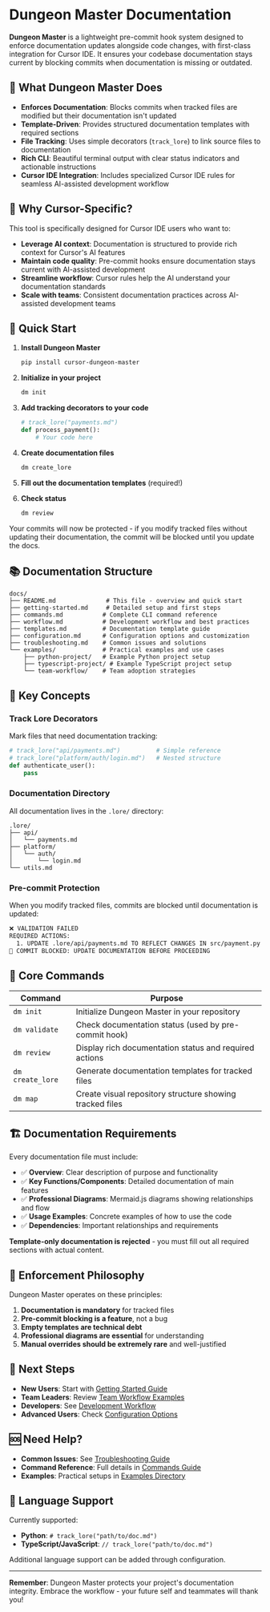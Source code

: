 # Dungeon Master Documentation

**Dungeon Master** is a lightweight pre-commit hook system designed to enforce documentation updates alongside code changes, with first-class integration for Cursor IDE. It ensures your codebase documentation stays current by blocking commits when documentation is missing or outdated.

## 🎯 What Dungeon Master Does

- **Enforces Documentation**: Blocks commits when tracked files are modified but their documentation isn't updated
- **Template-Driven**: Provides structured documentation templates with required sections
- **File Tracking**: Uses simple decorators (`track_lore`) to link source files to documentation
- **Rich CLI**: Beautiful terminal output with clear status indicators and actionable instructions
- **Cursor IDE Integration**: Includes specialized Cursor IDE rules for seamless AI-assisted development workflow

## 🎯 Why Cursor-Specific?

This tool is specifically designed for Cursor IDE users who want to:

- **Leverage AI context**: Documentation is structured to provide rich context for Cursor's AI features
- **Maintain code quality**: Pre-commit hooks ensure documentation stays current with AI-assisted development
- **Streamline workflow**: Cursor rules help the AI understand your documentation standards
- **Scale with teams**: Consistent documentation practices across AI-assisted development teams

## 🚀 Quick Start

1. **Install Dungeon Master**

   ```bash
   pip install cursor-dungeon-master
   ```

2. **Initialize in your project**

   ```bash
   dm init
   ```

3. **Add tracking decorators to your code**

   ```python
   # track_lore("payments.md")
   def process_payment():
       # Your code here
   ```

4. **Create documentation files**

   ```bash
   dm create_lore
   ```

5. **Fill out the documentation templates** (required!)

6. **Check status**
   ```bash
   dm review
   ```

Your commits will now be protected - if you modify tracked files without updating their documentation, the commit will be blocked until you update the docs.

## 📚 Documentation Structure

```
docs/
├── README.md              # This file - overview and quick start
├── getting-started.md     # Detailed setup and first steps
├── commands.md           # Complete CLI command reference
├── workflow.md           # Development workflow and best practices
├── templates.md          # Documentation template guide
├── configuration.md      # Configuration options and customization
├── troubleshooting.md    # Common issues and solutions
└── examples/             # Practical examples and use cases
    ├── python-project/   # Example Python project setup
    ├── typescript-project/ # Example TypeScript project setup
    └── team-workflow/    # Team adoption strategies
```

## 🔗 Key Concepts

### Track Lore Decorators

Mark files that need documentation tracking:

```python
# track_lore("api/payments.md")          # Simple reference
# track_lore("platform/auth/login.md")   # Nested structure
def authenticate_user():
    pass
```

### Documentation Directory

All documentation lives in the `.lore/` directory:

```
.lore/
├── api/
│   └── payments.md
├── platform/
│   └── auth/
│       └── login.md
└── utils.md
```

### Pre-commit Protection

When you modify tracked files, commits are blocked until documentation is updated:

```bash
❌ VALIDATION FAILED
REQUIRED ACTIONS:
  1. UPDATE .lore/api/payments.md TO REFLECT CHANGES IN src/payment.py
🛑 COMMIT BLOCKED: UPDATE DOCUMENTATION BEFORE PROCEEDING
```

## 🎯 Core Commands

| Command          | Purpose                                                  |
| ---------------- | -------------------------------------------------------- |
| `dm init`        | Initialize Dungeon Master in your repository             |
| `dm validate`    | Check documentation status (used by pre-commit hook)     |
| `dm review`      | Display rich documentation status and required actions   |
| `dm create_lore` | Generate documentation templates for tracked files       |
| `dm map`         | Create visual repository structure showing tracked files |

## 🏗️ Documentation Requirements

Every documentation file must include:

- ✅ **Overview**: Clear description of purpose and functionality
- ✅ **Key Functions/Components**: Detailed documentation of main features
- ✅ **Professional Diagrams**: Mermaid.js diagrams showing relationships and flow
- ✅ **Usage Examples**: Concrete examples of how to use the code
- ✅ **Dependencies**: Important relationships and requirements

**Template-only documentation is rejected** - you must fill out all required sections with actual content.

## 🚨 Enforcement Philosophy

Dungeon Master operates on these principles:

1. **Documentation is mandatory** for tracked files
2. **Pre-commit blocking is a feature**, not a bug
3. **Empty templates are technical debt**
4. **Professional diagrams are essential** for understanding
5. **Manual overrides should be extremely rare** and well-justified

## 📖 Next Steps

- **New Users**: Start with [Getting Started Guide](getting-started.md)
- **Team Leaders**: Review [Team Workflow Examples](examples/team-workflow/)
- **Developers**: See [Development Workflow](workflow.md)
- **Advanced Users**: Check [Configuration Options](configuration.md)

## 🆘 Need Help?

- **Common Issues**: See [Troubleshooting Guide](troubleshooting.md)
- **Command Reference**: Full details in [Commands Guide](commands.md)
- **Examples**: Practical setups in [Examples Directory](examples/)

## 🔧 Language Support

Currently supported:

- **Python**: `# track_lore("path/to/doc.md")`
- **TypeScript/JavaScript**: `// track_lore("path/to/doc.md")`

Additional language support can be added through configuration.

---

**Remember**: Dungeon Master protects your project's documentation integrity. Embrace the workflow - your future self and teammates will thank you!
